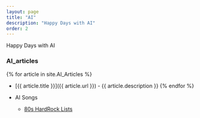 ```yaml
---
layout: page
title: "AI"
description: "Happy Days with AI"
order: 2
---
```


Happy Days with AI

### AI_articles

{% for article in site.AI_Articles %}
- [{{ article.title }}]({{ article.url }}) - {{ article.description }}
{% endfor %}


- AI Songs
  - [80s HardRock Lists](https://www.udio.com/playlists/d9y1AnT1gaWciwiPQBti8g)

